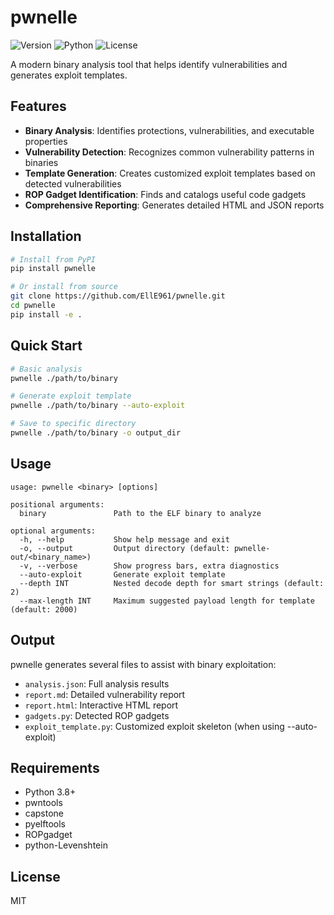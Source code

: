 # pwnelle

![Version](https://img.shields.io/badge/version-1.0.0-blue)
![Python](https://img.shields.io/badge/python-3.8%2B-brightgreen)
![License](https://img.shields.io/badge/license-MIT-green)

A modern binary analysis tool that helps identify vulnerabilities and generates exploit templates.

## Features

- **Binary Analysis**: Identifies protections, vulnerabilities, and executable properties
- **Vulnerability Detection**: Recognizes common vulnerability patterns in binaries
- **Template Generation**: Creates customized exploit templates based on detected vulnerabilities
- **ROP Gadget Identification**: Finds and catalogs useful code gadgets
- **Comprehensive Reporting**: Generates detailed HTML and JSON reports

## Installation

```bash
# Install from PyPI
pip install pwnelle

# Or install from source
git clone https://github.com/EllE961/pwnelle.git
cd pwnelle
pip install -e .
```

## Quick Start

```bash
# Basic analysis
pwnelle ./path/to/binary

# Generate exploit template
pwnelle ./path/to/binary --auto-exploit

# Save to specific directory
pwnelle ./path/to/binary -o output_dir
```

## Usage

```
usage: pwnelle <binary> [options]

positional arguments:
  binary               Path to the ELF binary to analyze

optional arguments:
  -h, --help           Show help message and exit
  -o, --output         Output directory (default: pwnelle-out/<binary_name>)
  -v, --verbose        Show progress bars, extra diagnostics
  --auto-exploit       Generate exploit template
  --depth INT          Nested decode depth for smart strings (default: 2)
  --max-length INT     Maximum suggested payload length for template (default: 2000)
```

## Output

pwnelle generates several files to assist with binary exploitation:

- `analysis.json`: Full analysis results
- `report.md`: Detailed vulnerability report
- `report.html`: Interactive HTML report
- `gadgets.py`: Detected ROP gadgets
- `exploit_template.py`: Customized exploit skeleton (when using --auto-exploit)

## Requirements

- Python 3.8+
- pwntools
- capstone
- pyelftools
- ROPgadget
- python-Levenshtein

## License

MIT
